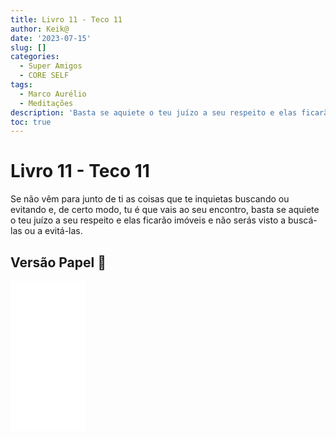 ```yaml
---
title: Livro 11 - Teco 11
author: Keik@
date: '2023-07-15'
slug: []
categories:
  - Super Amigos
  - CORE SELF
tags:
  - Marco Aurélio
  - Meditações
description: 'Basta se aquiete o teu juízo a seu respeito e elas ficarão imóveis'
toc: true
---
```


# Livro 11 - Teco 11

Se não vêm para junto de ti as coisas que te inquietas buscando ou evitando e, de certo modo, tu é que vais ao seu encontro, basta se aquiete o teu juízo a seu respeito e elas ficarão imóveis e não serás visto a buscá-las ou a evitá-las.

## Versão Papel :book:
<iframe style="width:120px;height:240px;" marginwidth="0" marginheight="0" scrolling="no" frameborder="0" src="//ws-na.amazon-adsystem.com/widgets/q?ServiceVersion=20070822&OneJS=1&Operation=GetAdHtml&MarketPlace=BR&source=ss&ref=as_ss_li_til&ad_type=product_link&tracking_id=mundodekeika-20&language=pt_BR&marketplace=amazon&region=BR&placement=B092FVY4BB&asins=B092FVY4BB&linkId=37c5ec14221f61f811029aa88b520891&show_border=true&link_opens_in_new_window=true"></iframe>